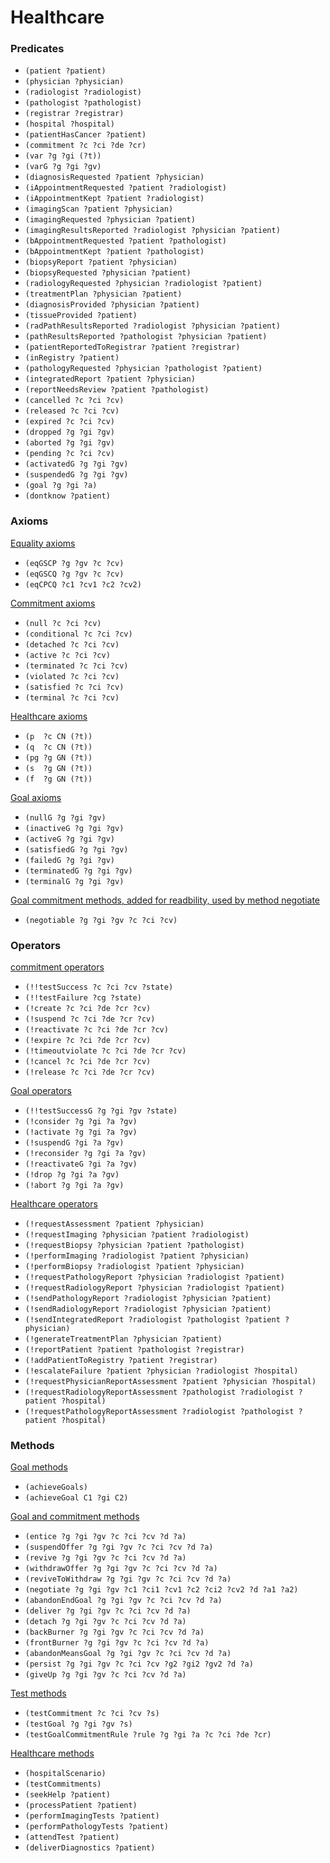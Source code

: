 # Healthcare

### Predicates
- ``(patient ?patient)``
- ``(physician ?physician)``
- ``(radiologist ?radiologist)``
- ``(pathologist ?pathologist)``
- ``(registrar ?registrar)``
- ``(hospital ?hospital)``
- ``(patientHasCancer ?patient)``
- ``(commitment ?c ?ci ?de ?cr)``
- ``(var ?g ?gi (?t))``
- ``(varG ?g ?gi ?gv)``
- ``(diagnosisRequested ?patient ?physician)``
- ``(iAppointmentRequested ?patient ?radiologist)``
- ``(iAppointmentKept ?patient ?radiologist)``
- ``(imagingScan ?patient ?physician)``
- ``(imagingRequested ?physician ?patient)``
- ``(imagingResultsReported ?radiologist ?physician ?patient)``
- ``(bAppointmentRequested ?patient ?pathologist)``
- ``(bAppointmentKept ?patient ?pathologist)``
- ``(biopsyReport ?patient ?physician)``
- ``(biopsyRequested ?physician ?patient)``
- ``(radiologyRequested ?physician ?radiologist ?patient)``
- ``(treatmentPlan ?physician ?patient)``
- ``(diagnosisProvided ?physician ?patient)``
- ``(tissueProvided ?patient)``
- ``(radPathResultsReported ?radiologist ?physician ?patient)``
- ``(pathResultsReported ?pathologist ?physician ?patient)``
- ``(patientReportedToRegistrar ?patient ?registrar)``
- ``(inRegistry ?patient)``
- ``(pathologyRequested ?physician ?pathologist ?patient)``
- ``(integratedReport ?patient ?physician)``
- ``(reportNeedsReview ?patient ?pathologist)``
- ``(cancelled ?c ?ci ?cv)``
- ``(released ?c ?ci ?cv)``
- ``(expired ?c ?ci ?cv)``
- ``(dropped ?g ?gi ?gv)``
- ``(aborted ?g ?gi ?gv)``
- ``(pending ?c ?ci ?cv)``
- ``(activatedG ?g ?gi ?gv)``
- ``(suspendedG ?g ?gi ?gv)``
- ``(goal ?g ?gi ?a)``
- ``(dontknow ?patient)``

### Axioms
[Equality axioms](equality-axioms.rb)
- ``(eqGSCP ?g ?gv ?c ?cv)``
- ``(eqGSCQ ?g ?gv ?c ?cv)``
- ``(eqCPCQ ?c1 ?cv1 ?c2 ?cv2)``

[Commitment axioms](commitment-axioms.rb)
- ``(null ?c ?ci ?cv)``
- ``(conditional ?c ?ci ?cv)``
- ``(detached ?c ?ci ?cv)``
- ``(active ?c ?ci ?cv)``
- ``(terminated ?c ?ci ?cv)``
- ``(violated ?c ?ci ?cv)``
- ``(satisfied ?c ?ci ?cv)``
- ``(terminal ?c ?ci ?cv)``

[Healthcare axioms](healthcare-axioms.rb)
- ``(p  ?c CN (?t))``
- ``(q  ?c CN (?t))``
- ``(pg ?g GN (?t))``
- ``(s  ?g GN (?t))``
- ``(f  ?g GN (?t))``

[Goal axioms](goal-axioms.rb)
- ``(nullG ?g ?gi ?gv)``
- ``(inactiveG ?g ?gi ?gv)``
- ``(activeG ?g ?gi ?gv)``
- ``(satisfiedG ?g ?gi ?gv)``
- ``(failedG ?g ?gi ?gv)``
- ``(terminatedG ?g ?gi ?gv)``
- ``(terminalG ?g ?gi ?gv)``

[Goal commitment methods, added for readbility, used by method negotiate](goal-commitment-methods.rb)
- ``(negotiable ?g ?gi ?gv ?c ?ci ?cv)``

### Operators
[commitment operators](commitment-operators.rb)
- ``(!!testSuccess ?c ?ci ?cv ?state)``
- ``(!!testFailure ?cg ?state)``
- ``(!create ?c ?ci ?de ?cr ?cv)``
- ``(!suspend ?c ?ci ?de ?cr ?cv)``
- ``(!reactivate ?c ?ci ?de ?cr ?cv)``
- ``(!expire ?c ?ci ?de ?cr ?cv)``
- ``(!timeoutviolate ?c ?ci ?de ?cr ?cv)``
- ``(!cancel ?c ?ci ?de ?cr ?cv)``
- ``(!release ?c ?ci ?de ?cr ?cv)``

[Goal operators](goal-operators.rb)
- ``(!!testSuccessG ?g ?gi ?gv ?state)``
- ``(!consider ?g ?gi ?a ?gv)``
- ``(!activate ?g ?gi ?a ?gv)``
- ``(!suspendG ?gi ?a ?gv)``
- ``(!reconsider ?g ?gi ?a ?gv)``
- ``(!reactivateG ?gi ?a ?gv)``
- ``(!drop ?g ?gi ?a ?gv)``
- ``(!abort ?g ?gi ?a ?gv)``

[Healthcare operators](healthcare-operators.rb)
- ``(!requestAssessment ?patient ?physician)``
- ``(!requestImaging ?physician ?patient ?radiologist)``
- ``(!requestBiopsy ?physician ?patient ?pathologist)``
- ``(!performImaging ?radiologist ?patient ?physician)``
- ``(!performBiopsy ?radiologist ?patient ?physician)``
- ``(!requestPathologyReport ?physician ?radiologist ?patient)``
- ``(!requestRadiologyReport ?physician ?radiologist ?patient)``
- ``(!sendPathologyReport ?radiologist ?physician ?patient)``
- ``(!sendRadiologyReport ?radiologist ?physician ?patient)``
- ``(!sendIntegratedReport ?radiologist ?pathologist ?patient ?physician)``
- ``(!generateTreatmentPlan ?physician ?patient)``
- ``(!reportPatient ?patient ?pathologist ?registrar)``
- ``(!addPatientToRegistry ?patient ?registrar)``
- ``(!escalateFailure ?patient ?physician ?radiologist ?hospital)``
- ``(!requestPhysicianReportAssessment ?patient ?physician ?hospital)``
- ``(!requestRadiologyReportAssessment ?pathologist ?radiologist ?patient ?hospital)``
- ``(!requestPathologyReportAssessment ?radiologist ?pathologist ?patient ?hospital)``

### Methods
[Goal methods](goal-methods.rb)
- ``(achieveGoals)``
- ``(achieveGoal C1 ?gi C2)``

[Goal and commitment methods](goal-commitment-methods.rb)
- ``(entice ?g ?gi ?gv ?c ?ci ?cv ?d ?a)``
- ``(suspendOffer ?g ?gi ?gv ?c ?ci ?cv ?d ?a)``
- ``(revive ?g ?gi ?gv ?c ?ci ?cv ?d ?a)``
- ``(withdrawOffer ?g ?gi ?gv ?c ?ci ?cv ?d ?a)``
- ``(reviveToWithdraw ?g ?gi ?gv ?c ?ci ?cv ?d ?a)``
- ``(negotiate ?g ?gi ?gv ?c1 ?ci1 ?cv1 ?c2 ?ci2 ?cv2 ?d ?a1 ?a2)``
- ``(abandonEndGoal ?g ?gi ?gv ?c ?ci ?cv ?d ?a)``
- ``(deliver ?g ?gi ?gv ?c ?ci ?cv ?d ?a)``
- ``(detach ?g ?gi ?gv ?c ?ci ?cv ?d ?a)``
- ``(backBurner ?g ?gi ?gv ?c ?ci ?cv ?d ?a)``
- ``(frontBurner ?g ?gi ?gv ?c ?ci ?cv ?d ?a)``
- ``(abandonMeansGoal ?g ?gi ?gv ?c ?ci ?cv ?d ?a)``
- ``(persist ?g ?gi ?gv ?c ?ci ?cv ?g2 ?gi2 ?gv2 ?d ?a)``
- ``(giveUp ?g ?gi ?gv ?c ?ci ?cv ?d ?a)``

[Test methods](test-methods.rb)
- ``(testCommitment ?c ?ci ?cv ?s)``
- ``(testGoal ?g ?gi ?gv ?s)``
- ``(testGoalCommitmentRule ?rule ?g ?gi ?a ?c ?ci ?de ?cr)``

[Healthcare methods](healthcare-methods.rb)
- ``(hospitalScenario)``
- ``(testCommitments)``
- ``(seekHelp ?patient)``
- ``(processPatient ?patient)``
- ``(performImagingTests ?patient)``
- ``(performPathologyTests ?patient)``
- ``(attendTest ?patient)``
- ``(deliverDiagnostics ?patient)``